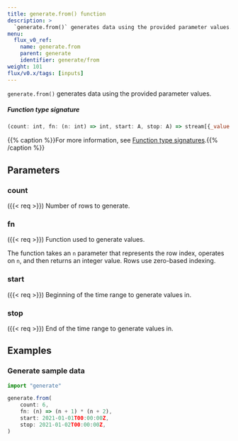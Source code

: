 ```yaml
---
title: generate.from() function
description: >
  `generate.from()` generates data using the provided parameter values.
menu:
  flux_v0_ref:
    name: generate.from
    parent: generate
    identifier: generate/from
weight: 101
flux/v0.x/tags: [inputs]
---
```


<!------------------------------------------------------------------------------

IMPORTANT: This page was generated from comments in the Flux source code. Any
edits made directly to this page will be overwritten the next time the
documentation is generated. 

To make updates to this documentation, update the function comments above the
function definition in the Flux source code:

https://github.com/influxdata/flux/blob/master/stdlib/generate/generate.flux#L37-L44

Contributing to Flux: https://github.com/influxdata/flux#contributing
Fluxdoc syntax: https://github.com/influxdata/flux/blob/master/docs/fluxdoc.md

------------------------------------------------------------------------------->

`generate.from()` generates data using the provided parameter values.



##### Function type signature

```js
(count: int, fn: (n: int) => int, start: A, stop: A) => stream[{_value: int, _time: time, _stop: time, _start: time}] where A: Timeable
```

{{% caption %}}For more information, see [Function type signatures](/flux/v0/function-type-signatures/).{{% /caption %}}

## Parameters

### count
({{< req >}})
Number of rows to generate.



### fn
({{< req >}})
Function used to generate values.

The function takes an `n` parameter that represents the row index, operates
on `n`, and then returns an integer value. Rows use zero-based indexing.

### start
({{< req >}})
Beginning of the time range to generate values in.



### stop
({{< req >}})
End of the time range to generate values in.




## Examples

### Generate sample data

```js
import "generate"

generate.from(
    count: 6,
    fn: (n) => (n + 1) * (n + 2),
    start: 2021-01-01T00:00:00Z,
    stop: 2021-01-02T00:00:00Z,
)

```

